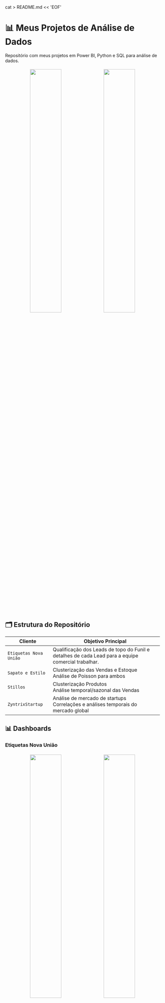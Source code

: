 cat > README.md << 'EOF'
# 📊 Meus Projetos de Análise de Dados

Repositório com meus projetos em Power BI, Python e SQL para análise de dados.

<div align="center">
  <img src="https://i.imgur.com/kF5P4xy.png" width="45%" style="margin:5px;"> 
  <img src="https://i.imgur.com/aJRc9lU.png" width="45%" style="margin:5px;">
</div>

## 🗂️ Estrutura do Repositório
| Cliente               | Objetivo Principal                                                                 |
|-----------------------|-----------------------------------------------------------------------------------|
| `Etiquetas Nova União`| Qualificação dos Leads de topo do Funil e detalhes de cada Lead para a equipe comercial trabalhar. |
| `Sapato e Estilo`     | Clusterização das Vendas e Estoque<br>Análise de Poisson para ambos               |
| `Stillos`             | Clusterização Produtos<br>Análise temporal/sazonal das Vendas                     |
| `ZyntrixStartup`      | Análise de mercado de startups<br>Correlações e análises temporais do mercado global |

## 📊 Dashboards

### Etiquetas Nova União
<div align="center">
  <img src="https://i.imgur.com/kF5P4xy.png" width="45%" style="margin:5px;">
  <img src="https://i.imgur.com/XsCNYQW.png" width="45%" style="margin:5px;">
</div>

### Stillos - Análise de Estoque
<div align="center">
  <img src="https://i.imgur.com/aJRc9lU.png" width="30%">
  <img src="https://i.imgur.com/KhroNue.png" width="30%">
  <img src="https://i.imgur.com/gdsxEGA.png" width="30%">
</div>

### Stillos - Análise de Vendas
<div align="center">
  <img src="https://i.imgur.com/6mNpcpC.png" width="45%">
  <img src="https://i.imgur.com/Aq5UaRD.png" width="45%">
  <br>
  <img src="https://i.imgur.com/FrlsklQ.png" width="90%">
</div>

### Sapato e Estilo
<div align="center">
  <img src="https://i.imgur.com/cKOOBVj.png" width="45%">
  <img src="https://i.imgur.com/upJ0SfU.png" width="45%">
  <br>
  <img src="https://i.imgur.com/tMm2TF9.png" width="45%">
  <img src="https://i.imgur.com/ovGopDY.png" width="45%">
</div>

### Zyntrix Startup
<div align="center">
  <img src="https://i.imgur.com/VJtxbTM.png" width="45%" style="margin:5px;">
  <img src="https://i.imgur.com/mD1IjIl.png" width="45%" style="margin:5px;">
</div>

## 🛠️ Tecnologias Utilizadas
<p align="left">
  <img src="https://img.shields.io/badge/PowerBI-F2C811?style=for-the-badge&logo=Power%20BI&logoColor=black" alt="Power BI